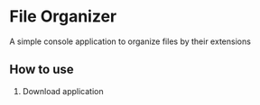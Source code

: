 # File Organizer

A simple console application to organize files by their extensions

## How to use
1. Download application
<!--stackedit_data:
eyJoaXN0b3J5IjpbLTE1Mjk5OTMzMzNdfQ==
-->